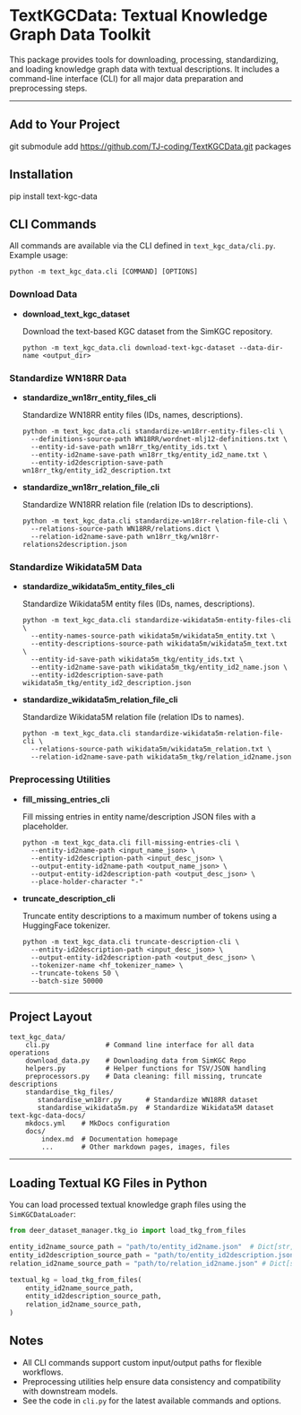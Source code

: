 # TextKGCData: Textual Knowledge Graph Data Toolkit

This package provides tools for downloading, processing, standardizing, and loading knowledge graph data with textual descriptions. It includes a command-line interface (CLI) for all major data preparation and preprocessing steps.

---

## Add to Your Project
git submodule add https://github.com/TJ-coding/TextKGCData.git packages

## Installation
pip install text-kgc-data


## CLI Commands

All commands are available via the CLI defined in `text_kgc_data/cli.py`. Example usage:

```shell {.copy}
python -m text_kgc_data.cli [COMMAND] [OPTIONS]
```

### Download Data

- **download_text_kgc_dataset**
  
  Download the text-based KGC dataset from the SimKGC repository.
  
  ```shell {.copy}
  python -m text_kgc_data.cli download-text-kgc-dataset --data-dir-name <output_dir>
  ```

### Standardize WN18RR Data

- **standardize_wn18rr_entity_files_cli**
  
  Standardize WN18RR entity files (IDs, names, descriptions).
  
  ```shell {.copy}
  python -m text_kgc_data.cli standardize-wn18rr-entity-files-cli \
    --definitions-source-path WN18RR/wordnet-mlj12-definitions.txt \
    --entity-id-save-path wn18rr_tkg/entity_ids.txt \
    --entity-id2name-save-path wn18rr_tkg/entity_id2_name.txt \
    --entity-id2description-save-path wn18rr_tkg/entity_id2_description.txt
  ```

- **standardize_wn18rr_relation_file_cli**
  
  Standardize WN18RR relation file (relation IDs to descriptions).
  
  ```shell {.copy}
  python -m text_kgc_data.cli standardize-wn18rr-relation-file-cli \
    --relations-source-path WN18RR/relations.dict \
    --relation-id2name-save-path wn18rr_tkg/wn18rr-relations2description.json
  ```

### Standardize Wikidata5M Data

- **standardize_wikidata5m_entity_files_cli**
  
  Standardize Wikidata5M entity files (IDs, names, descriptions).
  
  ```shell {.copy}
  python -m text_kgc_data.cli standardize-wikidata5m-entity-files-cli \
    --entity-names-source-path wikidata5m/wikidata5m_entity.txt \
    --entity-descriptions-source-path wikidata5m/wikidata5m_text.txt \
    --entity-id-save-path wikidata5m_tkg/entity_ids.txt \
    --entity-id2name-save-path wikidata5m_tkg/entity_id2_name.json \
    --entity-id2description-save-path wikidata5m_tkg/entity_id2_description.json
  ```

- **standardize_wikidata5m_relation_file_cli**
  
  Standardize Wikidata5M relation file (relation IDs to names).
  
  ```shell {.copy}
  python -m text_kgc_data.cli standardize-wikidata5m-relation-file-cli \
    --relations-source-path wikidata5m/wikidata5m_relation.txt \
    --relation-id2name-save-path wikidata5m_tkg/relation_id2name.json
  ```

### Preprocessing Utilities

- **fill_missing_entries_cli**
  
  Fill missing entries in entity name/description JSON files with a placeholder.
  
  ```shell {.copy}
  python -m text_kgc_data.cli fill-missing-entries-cli \
    --entity-id2name-path <input_name_json> \
    --entity-id2description-path <input_desc_json> \
    --output-entity-id2name-path <output_name_json> \
    --output-entity-id2description-path <output_desc_json> \
    --place-holder-character "-"
  ```

- **truncate_description_cli**
  
  Truncate entity descriptions to a maximum number of tokens using a HuggingFace tokenizer.
  
  ```shell {.copy}
  python -m text_kgc_data.cli truncate-description-cli \
    --entity-id2description-path <input_desc_json> \
    --output-entity-id2description-path <output_desc_json> \
    --tokenizer-name <hf_tokenizer_name> \
    --truncate-tokens 50 \
    --batch-size 50000
  ```

---

## Project Layout

``` tree
text_kgc_data/
    cli.py              # Command line interface for all data operations
    download_data.py    # Downloading data from SimKGC Repo
    helpers.py          # Helper functions for TSV/JSON handling
    preprocessors.py    # Data cleaning: fill missing, truncate descriptions
    standardise_tkg_files/            
       standardise_wn18rr.py      # Standardize WN18RR dataset
       standardise_wikidata5m.py  # Standardize Wikidata5M dataset
text-kgc-data-docs/
    mkdocs.yml    # MkDocs configuration
    docs/
        index.md  # Documentation homepage
        ...       # Other markdown pages, images, files
```

---

## Loading Textual KG Files in Python

You can load processed textual knowledge graph files using the `SimKGCDataLoader`:

```python
from deer_dataset_manager.tkg_io import load_tkg_from_files

entity_id2name_source_path = "path/to/entity_id2name.json"  # Dict[str, str]
entity_id2description_source_path = "path/to/entity_id2description.json" # Dict[str, str]
relation_id2name_source_path = "path/to/relation_id2name.json" # Dict[str, str]

textual_kg = load_tkg_from_files(
    entity_id2name_source_path,
    entity_id2description_source_path,
    relation_id2name_source_path,
)
```

## Notes
- All CLI commands support custom input/output paths for flexible workflows.
- Preprocessing utilities help ensure data consistency and compatibility with downstream models.
- See the code in `cli.py` for the latest available commands and options.